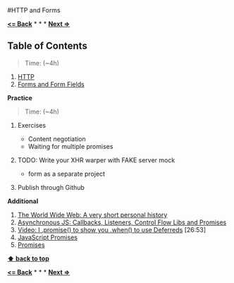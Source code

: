 #HTTP and Forms

**[<= Back](../03-drawing-on-canvas/drawing-on-canvas.md)**		*	*	*	**[Next =>](../05-forms/forms.md)**

## Table of Contents

> Time: (~4h)

1. [HTTP](http://eloquentjavascript.net/17_http.html)
1. [Forms and Form Fields](http://eloquentjavascript.net/18_forms.html)


**Practice**

> Time: (~4h)

1. Exercises
	* Content negotiation
	* Waiting for multiple promises


1. TODO: Write your XHR warper with FAKE server mock
	* form as a separate project 
1. Publish through Github

**Additional**

1. [The World Wide Web: A very short personal history](https://www.w3.org/People/Berners-Lee/ShortHistory.html)
1. [Asynchronous JS: Callbacks, Listeners, Control Flow Libs and Promises](http://sporto.github.io/blog/2012/12/09/callbacks-listeners-promises/)
1. [Video: I .promise() to show you .when() to use Deferreds](http://www.youtube.com/watch?v=juRtEEsHI9E) [26:53]
1. [JavaScript Promises](http://www.html5rocks.com/en/tutorials/es6/promises/)
1. [Promises](https://www.promisejs.org)

**[⬆ back to top](#table-of-contents)**

**[<= Back](../03-drawing-on-canvas/drawing-on-canvas.md)**		*	*	*	**[Next =>](../05-forms/forms.md)**